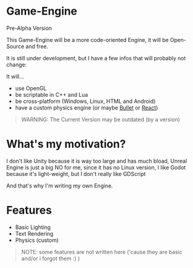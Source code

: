 # Game-Engine
Pre-Alpha Version

This Game-Engine will be a more code-oriented Engine, it will be Open-Source and free.

It is still under development, but I have a few infos that will probably not change:

It will...
- use OpenGL
- be scriptable in C++ and Lua
- be cross-platform (Windows, Linux, HTML and Android)
- have a custom physics engine (or maybe [Bullet](pybullet.org) or [React](reactphysics3d.com))

> WARNING: The Current Version may be outdated (by a version)

# What's my motivation?
I don't like Unity because it is way too large and has much bload,
Unreal Engine is just a big NO for me, since it has no Linux version, 
I like Godot because it's light-weight, but I don't really like GDScript

And that's why I'm writing my own Engine.

# Features
- Basic Lighting
- Text Rendering
- Physics (custom)

> NOTE: some features are not written here ('cause they are basic and/or i forgot them :) )

